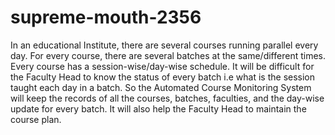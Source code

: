 # supreme-mouth-2356

In an educational  Institute, there are several courses running parallel every day. For every course, there are several batches at the same/different times. 
Every course has a session-wise/day-wise schedule. It will be difficult for the Faculty Head to know the status of every batch 
i.e what is the session taught each day in a batch.
So the Automated Course Monitoring System will keep the records of all the courses, batches, faculties, 
and the day-wise update for every batch. It will also help the Faculty Head to maintain the course plan.

